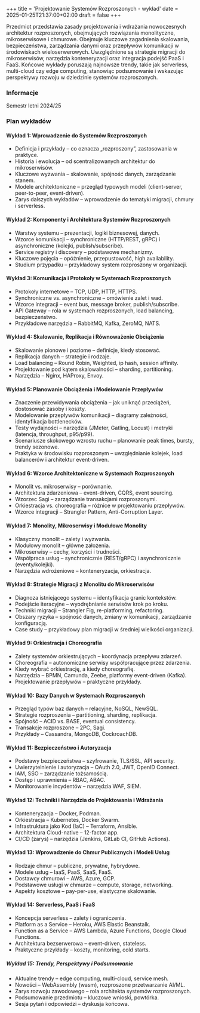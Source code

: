 +++
title = 'Projektowanie Systemów Rozproszonych - wykład'
date = 2025-01-25T21:37:00+02:00
draft = false
+++

Przedmiot przedstawia zasady projektowania i wdrażania nowoczesnych architektur rozproszonych, obejmujących rozwiązania monolityczne, mikroserwisowe i chmurowe. Obejmuje kluczowe zagadnienia skalowania, bezpieczeństwa, zarządzania danymi oraz przepływów komunikacji w środowiskach wieloserwerowych. Uwzględnione są strategie migracji do mikroserwisów, narzędzia konteneryzacji oraz integracja podejść PaaS i FaaS. Końcowe wykłady poruszają najnowsze trendy, takie jak serverless, multi-cloud czy edge computing, stanowiąc podsumowanie i wskazując perspektywy rozwoju w dziedzinie systemów rozproszonych.

### Informacje

Semestr letni 2024/25  

### Plan wykładów

#### Wykład 1: Wprowadzenie do Systemów Rozproszonych

* Definicja i przykłady – co oznacza „rozproszony”, zastosowania w praktyce.
* Historia i ewolucja – od scentralizowanych architektur do mikroserwisów.
* Kluczowe wyzwania – skalowanie, spójność danych, zarządzanie stanem.
* Modele architektoniczne – przegląd typowych modeli (client-server, peer-to-peer, event-driven).
* Zarys dalszych wykładów – wprowadzenie do tematyki migracji, chmury i serverless.

#### Wykład 2: Komponenty i Architektura Systemów Rozproszonych

* Warstwy systemu – prezentacji, logiki biznesowej, danych.
* Wzorce komunikacji – synchroniczne (HTTP/REST, gRPC) i asynchroniczne (kolejki, publish/subscribe).
* Service registry i discovery – podstawowe mechanizmy.
* Kluczowe pojęcia – opóźnienie, przepustowość, high availability.
* Studium przypadku – przykładowy system rozproszony w organizacji.

#### Wykład 3: Komunikacja i Protokoły w Systemach Rozproszonych

* Protokoły internetowe – TCP, UDP, HTTP, HTTPS.
* Synchroniczne vs. asynchroniczne – omówienie zalet i wad.
* Wzorce integracji – event bus, message broker, publish/subscribe.
* API Gateway – rola w systemach rozproszonych, load balancing, bezpieczeństwo.
* Przykładowe narzędzia – RabbitMQ, Kafka, ZeroMQ, NATS.

#### Wykład 4: Skalowanie, Replikacja i Równoważenie Obciążenia

* Skalowanie pionowe i poziome – definicje, kiedy stosować.
* Replikacja danych – strategie i rodzaje.
* Load balancing – Round Robin, Weighted, ip hash, session affinity.
* Projektowanie pod kątem skalowalności – sharding, partitioning.
* Narzędzia – Nginx, HAProxy, Envoy.

#### Wykład 5: Planowanie Obciążenia i Modelowanie Przepływów

* Znaczenie przewidywania obciążenia – jak uniknąć przeciążeń, dostosować zasoby i koszty.
* Modelowanie przepływów komunikacji – diagramy zależności, identyfikacja bottlenecków.
* Testy wydajności – narzędzia (JMeter, Gatling, Locust) i metryki (latencja, throughput, p95/p99).
* Scenariusze skokowego wzrostu ruchu – planowanie peak times, bursty, trendy sezonowe.
* Praktyka w środowisku rozproszonym – uwzględnianie kolejek, load balancerów i architektur event-driven.

#### Wykład 6: Wzorce Architektoniczne w Systemach Rozproszonych

* Monolit vs. mikroserwisy – porównanie.
* Architektura zdarzeniowa – event-driven, CQRS, event sourcing.
* Wzorzec Sagi – zarządzanie transakcjami rozproszonymi.
* Orkiestracja vs. choreografia – różnice w projektowaniu przepływów.
* Wzorce integracji – Strangler Pattern, Anti-Corruption Layer.

#### Wykład 7: Monolity, Mikroserwisy i Modułowe Monolity

* Klasyczny monolit – zalety i wyzwania.
* Modułowy monolit – główne założenia.
* Mikroserwisy – cechy, korzyści i trudności.
* Współpraca usług – synchronicznie (REST/gRPC) i asynchronicznie (eventy/kolejki).
* Narzędzia wdrożeniowe – konteneryzacja, orkiestracja.

#### Wykład 8: Strategie Migracji z Monolitu do Mikroserwisów

* Diagnoza istniejącego systemu – identyfikacja granic kontekstów.
* Podejście iteracyjne – wyodrębnianie serwisów krok po kroku.
* Techniki migracji – Strangler Fig, re-platforming, refactoring.
* Obszary ryzyka – spójność danych, zmiany w komunikacji, zarządzanie konfiguracją.
* Case study – przykładowy plan migracji w średniej wielkości organizacji.

#### Wykład 9: Orkiestracja i Choreografia

* Zalety systemów orkiestrujących – koordynacja przepływu zdarzeń.
* Choreografia – autonomiczne serwisy współpracujące przez zdarzenia.
* Kiedy wybrać orkiestrację, a kiedy choreografię.
* Narzędzia – BPMN, Camunda, Zeebe, platformy event-driven (Kafka).
* Projektowanie przepływów – praktyczne przykłady.

#### Wykład 10: Bazy Danych w Systemach Rozproszonych

* Przegląd typów baz danych – relacyjne, NoSQL, NewSQL.
* Strategie rozproszenia – partitioning, sharding, replikacja.
* Spójność – ACID vs. BASE, eventual consistency.
* Transakcje rozproszone – 2PC, Sagi.
* Przykłady – Cassandra, MongoDB, CockroachDB.

#### Wykład 11: Bezpieczeństwo i Autoryzacja

* Podstawy bezpieczeństwa – szyfrowanie, TLS/SSL, API security.
* Uwierzytelnienie i autoryzacja – OAuth 2.0, JWT, OpenID Connect.
* IAM, SSO – zarządzanie tożsamością.
* Dostęp i uprawnienia – RBAC, ABAC.
* Monitorowanie incydentów – narzędzia WAF, SIEM.

#### Wykład 12: Techniki i Narzędzia do Projektowania i Wdrażania

* Konteneryzacja – Docker, Podman.
* Orkiestracja – Kubernetes, Docker Swarm.
* Infrastruktura jako Kod (IaC) – Terraform, Ansible.
* Architektura Cloud-native – 12-factor app.
* CI/CD (zarys) – narzędzia (Jenkins, GitLab CI, GitHub Actions).

#### Wykład 13: Wprowadzenie do Chmur Publicznych i Modeli Usług

* Rodzaje chmur – publiczne, prywatne, hybrydowe.
* Modele usług – IaaS, PaaS, SaaS, FaaS.
* Dostawcy chmurowi – AWS, Azure, GCP.
* Podstawowe usługi w chmurze – compute, storage, networking.
* Aspekty kosztowe – pay-per-use, elastyczne skalowanie.

#### Wykład 14: Serverless, PaaS i FaaS

* Koncepcja serverless – zalety i ograniczenia.
* Platform as a Service – Heroku, AWS Elastic Beanstalk.
* Function as a Service – AWS Lambda, Azure Functions, Google Cloud Functions.
* Architektura bezserwerowa – event-driven, stateless.
* Praktyczne przykłady – koszty, monitoring, cold starts.

##### Wykład 15: Trendy, Perspektywy i Podsumowanie

* Aktualne trendy – edge computing, multi-cloud, service mesh.
* Nowości – WebAssembly (wasm), rozproszone przetwarzanie AI/ML.
* Zarys rozwoju zawodowego – rola architekta systemów rozproszonych.
* Podsumowanie przedmiotu – kluczowe wnioski, powtórka.
* Sesja pytań i odpowiedzi – dyskusja końcowa.
